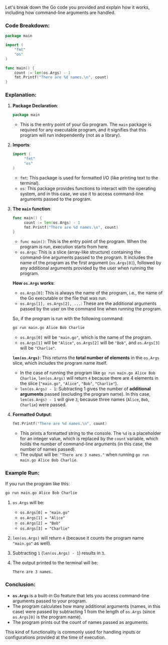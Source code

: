 Let's break down the Go code you provided and explain how it works, including how command-line arguments are handled.

### Code Breakdown:
```go
package main

import (
	"fmt"
	"os"
)

func main() {
	count := len(os.Args) - 1
	fmt.Printf("There are %d names.\n", count)
}
```

### Explanation:

1. **Package Declaration**:
   ```go
   package main
   ```
   - This is the entry point of your Go program. The `main` package is required for any executable program, and it signifies that this program will run independently (not as a library).

2. **Imports**:
   ```go
   import (
		"fmt"
		"os"
   )
   ```
   - `fmt`: This package is used for formatted I/O (like printing text to the terminal).
   - `os`: This package provides functions to interact with the operating system, and in this case, we use it to access command-line arguments passed to the program.

3. **The `main` function**:
   ```go
   func main() {
		count := len(os.Args) - 1
		fmt.Printf("There are %d names.\n", count)
   }
   ```
   - `func main()`: This is the entry point of the program. When the program is run, execution starts from here.
   - `os.Args`: This is a slice (array-like structure) containing the command-line arguments passed to the program. It includes the name of the program as the first argument (`os.Args[0]`), followed by any additional arguments provided by the user when running the program.

   **How `os.Args` works**:
   - `os.Args[0]`: This is always the name of the program, i.e., the name of the Go executable or the file that was run.
   - `os.Args[1], os.Args[2], ...`: These are the additional arguments passed by the user on the command line when running the program.
   
   So, if the program is run with the following command:
   ```bash
   go run main.go Alice Bob Charlie
   ```
   - `os.Args[0]` will be `"main.go"`, which is the name of the program.
   - `os.Args[1]` will be `"Alice"`, `os.Args[2]` will be `"Bob"`, and `os.Args[3]` will be `"Charlie"`.

   **`len(os.Args)`**: This returns the **total number of elements** in the `os.Args` slice, which includes the program name itself.
   - In the case of running the program like `go run main.go Alice Bob Charlie`, `len(os.Args)` will return `4` because there are 4 elements in the slice (`"main.go"`, `"Alice"`, `"Bob"`, `"Charlie"`).
   - `len(os.Args) - 1`: Subtracting 1 gives the number of **additional arguments** passed (excluding the program name). In this case, `len(os.Args) - 1` will give `3`, because three names (`Alice`, `Bob`, `Charlie`) were passed.

4. **Formatted Output**:
   ```go
   fmt.Printf("There are %d names.\n", count)
   ```
   - This prints a formatted string to the console. The `%d` is a placeholder for an integer value, which is replaced by the `count` variable, which holds the number of command-line arguments (in this case, the number of names passed).
   - The output will be: `"There are 3 names."` when running `go run main.go Alice Bob Charlie`.

### Example Run:
If you run the program like this:
```bash
go run main.go Alice Bob Charlie
```

1. `os.Args` will be:
   - `os.Args[0] = "main.go"`
   - `os.Args[1] = "Alice"`
   - `os.Args[2] = "Bob"`
   - `os.Args[3] = "Charlie"`

2. `len(os.Args)` will return `4` (because it counts the program name `"main.go"` as well).

3. Subtracting `1` (`len(os.Args) - 1`) results in `3`.

4. The output printed to the terminal will be:
   ```
   There are 3 names.
   ```

### Conclusion:
- **`os.Args`** is a built-in Go feature that lets you access command-line arguments passed to your program.
- The program calculates how many additional arguments (names, in this case) were passed by subtracting 1 from the length of `os.Args` (since `os.Args[0]` is the program name).
- The program prints out the count of names passed as arguments.

This kind of functionality is commonly used for handling inputs or configurations provided at the time of execution.